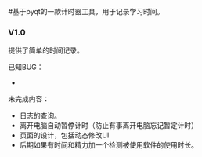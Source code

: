 #基于pyqt的一款计时器工具，用于记录学习时间。

### V1.0
提供了简单的时间记录。   

已知BUG： 

*  
 
未完成内容：  

* 日志的查询。
* 离开电脑自动暂停计时（防止有事离开电脑忘记暂定计时）
* 页面的设计，包括动态修改UI
* 后期如果有时间和精力加一个检测被使用软件的使用时长。
